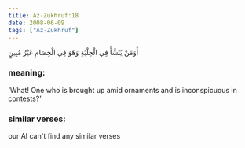 ```yaml
---
title: Az-Zukhruf:18
date: 2008-06-09
tags: ["Az-Zukhruf"]
---
```

أَوَمَنْ يُنَشَّأُ فِي الْحِلْيَةِ وَهُوَ فِي الْخِصَامِ غَيْرُ مُبِينٍ
### meaning: 
‘What! One who is brought up amid ornaments and is inconspicuous in contests?’
### similar verses: 

our AI can't find any similar verses




